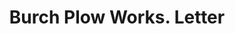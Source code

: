 ---
doi: 10.7916/D8806DRM
date_other: '1903'
date_other_textual: '1903'
form: correspondence
genre:
- Letters (correspondence)
name:
- Burch Plow Works
object_in_context_url: https://biggert.cul.columbia.edu/items/view/ave_biggert_01300
subject_hierarchical_geographic:
- Crestline, Ohio, United States
subject_name:
- Burch Plow Works
title: Burch Plow Works. Letter
sort_title: Burch Plow Works. Letter
call_number: ave_biggert_01300
coordinates:
- 40.78472222222222,-82.74027777777778
pid: ave_biggert_01300
identifiers: ave_biggert_01300
thumbnail: https://derivativo-2.library.columbia.edu/iiif/2/ldpd:343314/full/!256,256/0/native.jpg
permalink: /biggert/ave_biggert_01300/
layout: iiif-image-page
---